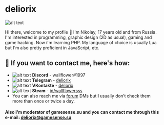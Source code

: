 # **deliorix**
![alt text][logo]

[logo]: https://sun9-58.userapi.com/q9Q9z9PZickgB5flh_B7LV4wJVvPo4NfCSqOaw/_JmtypRIy8s.jpg "Logo title"

Hi there, welcome to my profile 👋 I'm Nikolay, 17 years old and from Russia. I'm interested in programming, graphic design (2D as usual), gaming and game hacking. Now i'm learning PHP. My language of choice is usually Lua but I'm also pretty proficient in JavaScript, etc.

## 💬 If you want to contact me, here's how:
* ![alt text](https://camo.githubusercontent.com/61efa07f23e7fca891abde9bc9cc4d0dd5a94e62/68747470733a2f2f692e696d6775722e636f6d2f30303278676e732e706e67 "Discord Logo") **Discord** - wallflower#1997
* ![alt text](https://camo.githubusercontent.com/ef59970855309de115dd531242cd00dec7751275/68747470733a2f2f692e696d6775722e636f6d2f477642724457352e706e67 "Telegram Logo") **Telegram** - [deliorix](https://t.me/deliorix)
* ![alt text](https://vk.com/images/icons/favicons/fav_logo.ico?6 "VKontakte Logo") **VKontakte** - [deliorix](https://vk.me/deliorix)
* ![alt text](https://camo.githubusercontent.com/77f10ba036ea9d5845b77e4d9b739649a236fa8b/68747470733a2f2f692e696d6775722e636f6d2f52416a5a7251622e706e67 "Steam Logo") **Steam** - [id/wallflowersss](https://steamcommunity.com/id/wallflowersss)
* You can also reach me via [forum](https://gamesense.su/forums/) DMs but I usually don't check them more than once or twice a day.

#### Also i'm moderator of gamesense.su and you can contact me through this e-mail: deliorix@gamesense.su
